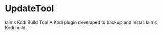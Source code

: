 # UpdateTool
Iain's Kodi Build Tool
A Kodi plugin developed to backup and install Iain's Kodi build.
